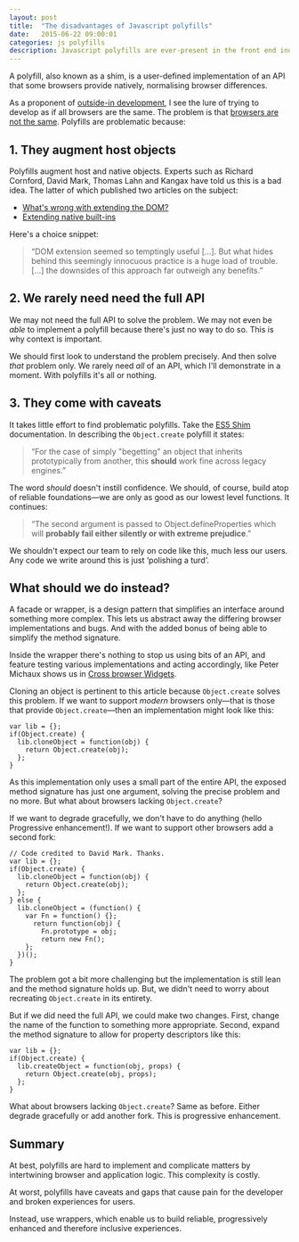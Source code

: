 ```yaml
---
layout: post
title:  "The disadvantages of Javascript polyfills"
date:   2015-06-22 09:00:01
categories: js polyfills
description: Javascript polyfills are ever-present in the front end industry, but they are very problematic and unnecessary.
---
```


A polyfill, also known as a shim, is a user-defined implementation of an API that some browsers provide natively, normalising browser differences.

As a proponent of [outside-in development](/articles/developing-templates-using-an-outside-in-approach), I see the lure of trying to develop as if all browsers are the same. The problem is that [browsers are not the same](/articles/browsers-are-different-but-so-what/). Polyfills are problematic because:

## 1. They augment host objects

Polyfills augment host and native objects. Experts such as Richard Cornford, David Mark, Thomas Lahn and Kangax have told us this is a bad idea. The latter of which published two articles on the subject:

- [What's wrong with extending the DOM?](http://perfectionkills.com/whats-wrong-with-extending-the-dom/)
- [Extending native built-ins](http://perfectionkills.com/extending-native-builtins/)

Here's a choice snippet:

> &ldquo;DOM extension seemed so temptingly useful [...]. But what hides behind this seemingly innocuous practice is a huge load of trouble. [...] the downsides of this approach far outweigh any benefits.&rdquo;

<!--

## 2. Feature detection is not enough

As Peter Michaux shows us in [Feature Detection: State of the art browser scripting](http://peter.michaux.ca/articles/feature-detection-state-of-the-art-browser-scripting), the mere presence of an API is not always enough to determine its reliablity. This is where feature *testing* comes in.

Polyfills tend to just detect the presence of an API. They don't iron out the bugs or inconsistencies found in different browsers. Even if they did, they would have to override the original, whereby the override may contain a reference to it. This is dangerous and unnecessary. Instead, use facades, which we'll discuss shortly.



## 2. They intertwine browser and application logic

As Nicholas Zakas says in [Scalable JavaScript Application Architecture](https://www.youtube.com/watch?v=vXjVFPosQHw), it is important to decouple application and browser logic. He says:

> &ldquo;Application logic should be written one way for all browsers in order to keep the code maintainable. If you’re using native APIs in your application logic, you can’t help but know what browser is being used because you need to account for browser differences. That means your application logic will always need to be updated as new browsers and new browser versions are released. **That’s a recipe for disaster**&rdquo;.

-->

## 2. We rarely need need the full API

We may not need the full API to solve the problem. We may not even be *able* to implement a polyfill because there's just no way to do so. This is why context is important.

We should first look to understand the problem precisely. And then solve *that* problem only. We rarely need *all* of an API, which I'll demonstrate in a moment. With polyfills it's all or nothing.

## 3. They come with caveats

It takes little effort to find problematic polyfills. Take the [ES5 Shim](https://github.com/es-shims/es5-shim) documentation. In describing the `Object.create` polyfill it states:

> &ldquo;For the case of simply "begetting" an object that inherits prototypically from another, this **should** work fine across legacy engines.&rdquo;

The word *should* doesn't instill confidence. We should, of course, build atop of reliable foundations&mdash;we are only as good as our lowest level functions. It continues:

> &ldquo;The second argument is passed to Object.defineProperties which will **probably fail either silently or with extreme prejudice**.&rdquo;

We shouldn't expect our team to rely on code like this, much less our users. Any code we write around this is just ‘polishing a turd’.

## What should we do instead?

A facade or wrapper, is a design pattern that simplifies an interface around something more complex. This lets us abstract away the differing browser implementations and bugs. And with the added bonus of being able to simplify the method signature.

Inside the wrapper there's nothing to stop us using bits of an API, and feature testing various implementations and acting accordingly, like Peter Michaux shows us in [Cross browser Widgets](http://peter.michaux.ca/articles/cross-browser-widgets).

Cloning an object is pertinent to this article because `Object.create` solves this problem. If we want to support *modern* browsers only&mdash;that is those that provide `Object.create`&mdash;then an implementation might look like this:

	var lib = {};
	if(Object.create) {
	  lib.cloneObject = function(obj) {
	    return Object.create(obj);
	  };
	}

As this implementation only uses a small part of the entire API, the exposed method signature has just one argument, solving the precise problem and no more. But what about browsers lacking `Object.create`?

If we want to degrade gracefully, we don't have to do anything (hello Progressive enhancement!). If we want to support other browsers add a second fork:

	// Code credited to David Mark. Thanks.
	var lib = {};
	if(Object.create) {
	  lib.cloneObject = function(obj) {
        return Object.create(obj);
	  };
	} else {
      lib.cloneObject = (function() {
        var Fn = function() {};
          return function(obj) {
            Fn.prototype = obj;
            return new Fn();
        };
      })();
	}

The problem got a bit more challenging but the implementation is still lean and the method signature holds up. But, we didn't need to worry about recreating `Object.create` in its entirety.

But if we did need the full API, we could make two changes. First, change the name of the function to something more appropriate. Second, expand the method signature to allow for property descriptors like this:

	var lib = {};
	if(Object.create) {
	  lib.createObject = function(obj, props) {
        return Object.create(obj, props);
	  };
	}

What about browsers lacking `Object.create`? Same as before. Either degrade gracefully or add another fork. This is progressive enhancement.

## Summary

At best, polyfills are hard to implement and complicate matters by intertwining browser and application logic. This complexity is costly.

At worst, polyfills have caveats and gaps that cause pain for the developer and broken experiences for users.

Instead, use wrappers, which enable us to build reliable, progressively enhanced and therefore inclusive experiences.

<!--

* ADDED IMPLEMENTATION Just because an API is implemented in a browser doesn't mean it's trustworthy. Sometimes, the spec is simply misunderstood and implemented differently across browser vendors. Adding a polyfill to the mix just adds complexity in the form of another user-defined implementation.

* CONSISTENCY Then there is the question of consistency. Do you want to use some polyfills and some facades. Probably not. Just use a consistent abstraction, a facade.

-->